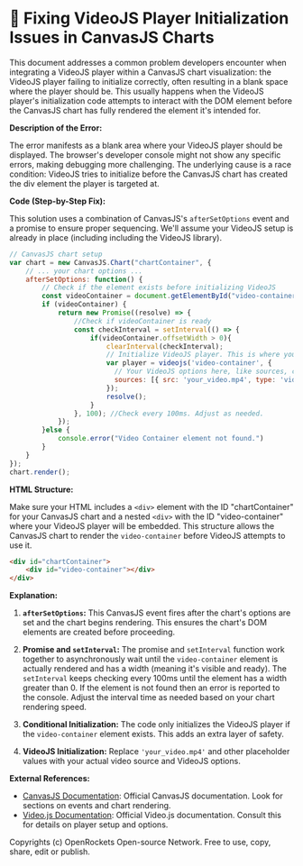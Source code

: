 # 🐞 Fixing VideoJS Player Initialization Issues in CanvasJS Charts


This document addresses a common problem developers encounter when integrating a VideoJS player within a CanvasJS chart visualization: the VideoJS player failing to initialize correctly, often resulting in a blank space where the player should be.  This usually happens when the VideoJS player's initialization code attempts to interact with the DOM element before the CanvasJS chart has fully rendered the element it's intended for.

**Description of the Error:**

The error manifests as a blank area where your VideoJS player should be displayed.  The browser's developer console might not show any specific errors, making debugging more challenging.  The underlying cause is a race condition: VideoJS tries to initialize before the CanvasJS chart has created the div element the player is targeted at.

**Code (Step-by-Step Fix):**

This solution uses a combination of CanvasJS's `afterSetOptions` event and a promise to ensure proper sequencing.  We'll assume your VideoJS setup is already in place (including including the VideoJS library).

```javascript
// CanvasJS chart setup
var chart = new CanvasJS.Chart("chartContainer", {
    // ... your chart options ...
    afterSetOptions: function() {
        // Check if the element exists before initializing VideoJS
        const videoContainer = document.getElementById("video-container");
        if (videoContainer) {
            return new Promise((resolve) => {
                //Check if videoContainer is ready 
                const checkInterval = setInterval(() => {
                    if(videoContainer.offsetWidth > 0){
                        clearInterval(checkInterval);
                        // Initialize VideoJS player. This is where your current VideoJS initialization code goes.
                        var player = videojs('video-container', {
                          // Your VideoJS options here, like sources, controls etc.
                          sources: [{ src: 'your_video.mp4', type: 'video/mp4' }],
                        });
                        resolve();
                    }
                }, 100); //Check every 100ms. Adjust as needed.
            });
        }else {
            console.error("Video Container element not found.")
        }
    }
});
chart.render();
```

**HTML Structure:**

Make sure your HTML includes a `<div>` element with the ID "chartContainer" for your CanvasJS chart and a nested `<div>` with the ID "video-container" where your VideoJS player will be embedded.  This structure allows the CanvasJS chart to render the `video-container` before VideoJS attempts to use it.

```html
<div id="chartContainer">
    <div id="video-container"></div>
</div>
```

**Explanation:**

1. **`afterSetOptions`:** This CanvasJS event fires after the chart's options are set and the chart begins rendering. This ensures the chart's DOM elements are created before proceeding.

2. **Promise and `setInterval`:** The promise and `setInterval` function work together to asynchronously wait until the `video-container` element is actually rendered and has a width (meaning it's visible and ready). The `setInterval` keeps checking every 100ms until the element has a width greater than 0.  If the element is not found then an error is reported to the console. Adjust the interval time as needed based on your chart rendering speed.

3. **Conditional Initialization:**  The code only initializes the VideoJS player if the `video-container` element exists. This adds an extra layer of safety.

4. **VideoJS Initialization:** Replace `'your_video.mp4'` and other placeholder values with your actual video source and VideoJS options.


**External References:**

* [CanvasJS Documentation](https://canvasjs.com/docs/): Official CanvasJS documentation.  Look for sections on events and chart rendering.
* [Video.js Documentation](https://videojs.com/): Official Video.js documentation.  Consult this for details on player setup and options.


Copyrights (c) OpenRockets Open-source Network. Free to use, copy, share, edit or publish.

